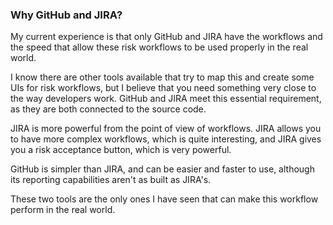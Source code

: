 ### Why GitHub and JIRA? 

My current experience is that only GitHub and JIRA have the workflows and the speed that allow these risk workflows to be used properly in the real world. 

I know there are other tools available that try to map this and create some UIs for risk workflows, but I believe that you need something very close to the way developers work. GitHub and JIRA meet this essential requirement, as they are both connected to the source code.  

JIRA is more powerful from the point of view of workflows. JIRA allows you to have more complex workflows, which is quite interesting, and JIRA gives you a risk acceptance button, which is very powerful.

GitHub is simpler than JIRA, and can be easier and faster to use, although its reporting capabilities aren't as built as JIRA's.

These two tools are the only ones I have seen that can make this workflow perform in the real world.
